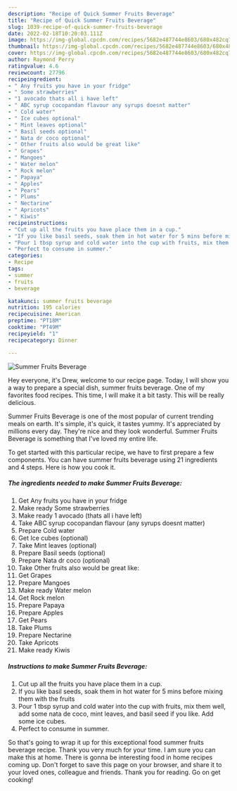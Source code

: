 ```yaml
---
description: "Recipe of Quick Summer Fruits Beverage"
title: "Recipe of Quick Summer Fruits Beverage"
slug: 1039-recipe-of-quick-summer-fruits-beverage
date: 2022-02-18T10:20:03.111Z
image: https://img-global.cpcdn.com/recipes/5682e487744e8603/680x482cq70/summer-fruits-beverage-recipe-main-photo.jpg
thumbnail: https://img-global.cpcdn.com/recipes/5682e487744e8603/680x482cq70/summer-fruits-beverage-recipe-main-photo.jpg
cover: https://img-global.cpcdn.com/recipes/5682e487744e8603/680x482cq70/summer-fruits-beverage-recipe-main-photo.jpg
author: Raymond Perry
ratingvalue: 4.6
reviewcount: 27796
recipeingredient:
- " Any fruits you have in your fridge"
- " Some strawberries"
- "1 avocado thats all i have left"
- " ABC syrup cocopandan flavour any syrups doesnt matter"
- " Cold water"
- " Ice cubes optional"
- " Mint leaves optional"
- " Basil seeds optional"
- " Nata dr coco optional"
- " Other fruits also would be great like"
- " Grapes"
- " Mangoes"
- " Water melon"
- " Rock melon"
- " Papaya"
- " Apples"
- " Pears"
- " Plums"
- " Nectarine"
- " Apricots"
- " Kiwis"
recipeinstructions:
- "Cut up all the fruits you have place them in a cup."
- "If you like basil seeds, soak them in hot water for 5 mins before mixing them with the fruits"
- "Pour 1 tbsp syrup and cold water into the cup with fruits, mix them well, add some nata de coco, mint leaves, and basil seed if you like. Add some ice cubes."
- "Perfect to consume in summer."
categories:
- Recipe
tags:
- summer
- fruits
- beverage

katakunci: summer fruits beverage 
nutrition: 195 calories
recipecuisine: American
preptime: "PT18M"
cooktime: "PT49M"
recipeyield: "1"
recipecategory: Dinner

---
```



![Summer Fruits Beverage](https://img-global.cpcdn.com/recipes/5682e487744e8603/680x482cq70/summer-fruits-beverage-recipe-main-photo.jpg)

Hey everyone, it's Drew, welcome to our recipe page. Today, I will show you a way to prepare a special dish, summer fruits beverage. One of my favorites food recipes. This time, I will make it a bit tasty. This will be really delicious.



Summer Fruits Beverage is one of the most popular of current trending meals on earth. It's simple, it's quick, it tastes yummy. It's appreciated by millions every day. They're nice and they look wonderful. Summer Fruits Beverage is something that I've loved my entire life.


To get started with this particular recipe, we have to first prepare a few components. You can have summer fruits beverage using 21 ingredients and 4 steps. Here is how you cook it.

<!--inarticleads1-->

##### The ingredients needed to make Summer Fruits Beverage:

1. Get  Any fruits you have in your fridge
1. Make ready  Some strawberries
1. Make ready 1 avocado (thats all i have left)
1. Take  ABC syrup cocopandan flavour (any syrups doesnt matter)
1. Prepare  Cold water
1. Get  Ice cubes (optional)
1. Take  Mint leaves (optional)
1. Prepare  Basil seeds (optional)
1. Prepare  Nata dr coco (optional)
1. Take  Other fruits also would be great like:
1. Get  Grapes
1. Prepare  Mangoes
1. Make ready  Water melon
1. Get  Rock melon
1. Prepare  Papaya
1. Prepare  Apples
1. Get  Pears
1. Take  Plums
1. Prepare  Nectarine
1. Take  Apricots
1. Make ready  Kiwis




<!--inarticleads2-->

##### Instructions to make Summer Fruits Beverage:

1. Cut up all the fruits you have place them in a cup.
1. If you like basil seeds, soak them in hot water for 5 mins before mixing them with the fruits
1. Pour 1 tbsp syrup and cold water into the cup with fruits, mix them well, add some nata de coco, mint leaves, and basil seed if you like. Add some ice cubes.
1. Perfect to consume in summer.




So that's going to wrap it up for this exceptional food summer fruits beverage recipe. Thank you very much for your time. I am sure you can make this at home. There is gonna be interesting food in home recipes coming up. Don't forget to save this page on your browser, and share it to your loved ones, colleague and friends. Thank you for reading. Go on get cooking!
